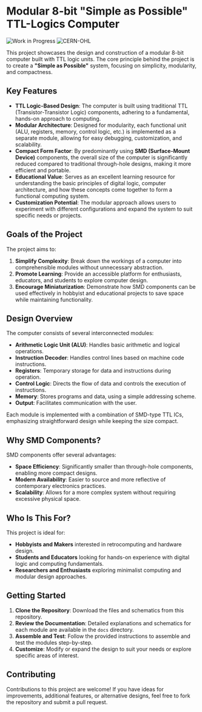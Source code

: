 # Modular 8-bit "Simple as Possible" TTL-Logics Computer

![Work in Progress](https://img.shields.io/badge/status-work_in_progress-orange)
![CERN-OHL](https://img.shields.io/badge/license-CERN--OHL-blue)

This project showcases the design and construction of a modular 8-bit computer
built with TTL logic units. The core principle behind the project is to create a
**"Simple as Possible"** system, focusing on simplicity, modularity, and
compactness.

## Key Features

- **TTL Logic-Based Design**: The computer is built using traditional TTL
  (Transistor-Transistor Logic) components, adhering to a fundamental, hands-on
  approach to computing.
- **Modular Architecture**: Designed for modularity, each functional unit (ALU,
  registers, memory, control logic, etc.) is implemented as a separate module,
  allowing for easy debugging, customization, and scalability.
- **Compact Form Factor**: By predominantly using **SMD (Surface-Mount Device)**
  components, the overall size of the computer is significantly reduced compared
  to traditional through-hole designs, making it more efficient and portable.
- **Educational Value**: Serves as an excellent learning resource for
  understanding the basic principles of digital logic, computer architecture,
  and how these concepts come together to form a functional computing system.
- **Customization Potential**: The modular approach allows users to experiment
  with different configurations and expand the system to suit specific needs or
  projects.

## Goals of the Project

The project aims to:
1. **Simplify Complexity**: Break down the workings of a computer into
   comprehensible modules without unnecessary abstraction.
2. **Promote Learning**: Provide an accessible platform for enthusiasts,
   educators, and students to explore computer design.
3. **Encourage Miniaturization**: Demonstrate how SMD components can be used
   effectively in hobbyist and educational projects to save space while
   maintaining functionality.

## Design Overview

The computer consists of several interconnected modules:
- **Arithmetic Logic Unit (ALU)**: Handles basic arithmetic and logical
  operations.
- **Instruction Decoder**: Handles control lines based on machine code 
  instructions.
- **Registers**: Temporary storage for data and instructions during operation.
- **Control Logic**: Directs the flow of data and controls the execution of
  instructions.
- **Memory**: Stores programs and data, using a simple addressing scheme.
- **Output**: Facilitates communication with the user.

Each module is implemented with a combination of SMD-type TTL ICs, emphasizing
straightforward design while keeping the size compact.

## Why SMD Components?

SMD components offer several advantages:
- **Space Efficiency**: Significantly smaller than through-hole components,
  enabling more compact designs.
- **Modern Availability**: Easier to source and more reflective of contemporary
  electronics practices.
- **Scalability**: Allows for a more complex system without requiring excessive
  physical space.

## Who Is This For?

This project is ideal for:
- **Hobbyists and Makers** interested in retrocomputing and hardware design.
- **Students and Educators** looking for hands-on experience with digital logic
  and computing fundamentals.
- **Researchers and Enthusiasts** exploring minimalist computing and modular
  design approaches.

## Getting Started

1. **Clone the Repository**: Download the files and schematics from this
   repository.
2. **Review the Documentation**: Detailed explanations and schematics for each
   module are available in the `docs` directory.
3. **Assemble and Test**: Follow the provided instructions to assemble and test
   the modules step-by-step.
4. **Customize**: Modify or expand the design to suit your needs or explore
   specific areas of interest.

## Contributing

Contributions to this project are welcome! If you have ideas for improvements,
additional features, or alternative designs, feel free to fork the repository
and submit a pull request.